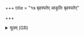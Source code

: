 +++
title = "१७ बृहस्पतेर् आकूतिः बृहस्पतेर्"

+++
<details><summary>मूलम् (GR)</summary>

बृहस्पतेर् आकूतिः (…) ।  
बृहस्पतेर् आकूत्या (…) ॥
</details>